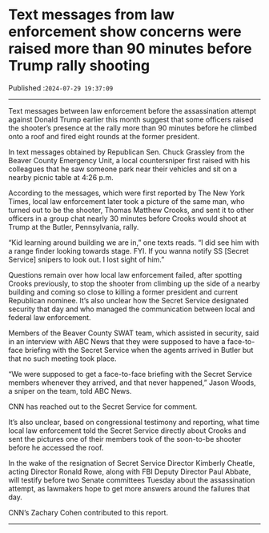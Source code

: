 # Text messages from law enforcement show concerns were raised more than 90 minutes before Trump rally shooting

Published :`2024-07-29 19:37:09`

---

Text messages between law enforcement before the assassination attempt against Donald Trump earlier this month suggest that some officers raised the shooter’s presence at the rally more than 90 minutes before he climbed onto a roof and fired eight rounds at the former president.

In text messages obtained by Republican Sen. Chuck Grassley from the Beaver County Emergency Unit, a local countersniper first raised with his colleagues that he saw someone park near their vehicles and sit on a nearby picnic table at 4:26 p.m.

According to the messages, which were first reported by The New York Times, local law enforcement later took a picture of the same man, who turned out to be the shooter, Thomas Matthew Crooks, and sent it to other officers in a group chat nearly 30 minutes before Crooks would shoot at Trump at the Butler, Pennsylvania, rally.

“Kid learning around building we are in,” one texts reads. “I did see him with a range finder looking towards stage. FYI. If you wanna notify SS [Secret Service] snipers to look out. I lost sight of him.”

Questions remain over how local law enforcement failed, after spotting Crooks previously, to stop the shooter from climbing up the side of a nearby building and coming so close to killing a former president and current Republican nominee. It’s also unclear how the Secret Service designated security that day and who managed the communication between local and federal law enforcement.

Members of the Beaver County SWAT team, which assisted in security, said in an interview with ABC News that they were supposed to have a face-to-face briefing with the Secret Service when the agents arrived in Butler but that no such meeting took place.

“We were supposed to get a face-to-face briefing with the Secret Service members whenever they arrived, and that never happened,” Jason Woods, a sniper on the team, told ABC News.

CNN has reached out to the Secret Service for comment.

It’s also unclear, based on congressional testimony and reporting, what time local law enforcement told the Secret Service directly about Crooks and sent the pictures one of their members took of the soon-to-be shooter before he accessed the roof.

In the wake of the resignation of Secret Service Director Kimberly Cheatle, acting Director Ronald Rowe, along with FBI Deputy Director Paul Abbate, will testify before two Senate committees Tuesday about the assassination attempt, as lawmakers hope to get more answers around the failures that day.

CNN’s Zachary Cohen contributed to this report.

---

